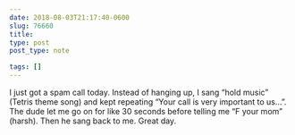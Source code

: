 ```yaml
---
date: 2018-08-03T21:17:40-0600
slug: 76660
title: 
type: post
post_type: note

tags: []
---
```

I just got a spam call today. Instead of hanging up, I sang “hold music” (Tetris theme song) and kept repeating “Your call is very important to us…”. The dude let me go on for like 30 seconds before telling me “F your mom” (harsh). Then he sang back to me. Great day.



